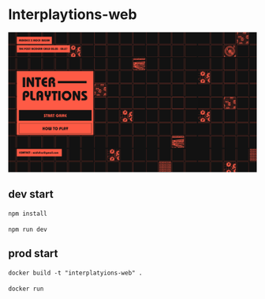 # Interplaytions-web

![interplaytions](main.png)

## dev start
```
npm install

npm run dev
```

## prod start
```
docker build -t "interplatyions-web" .

docker run
```
